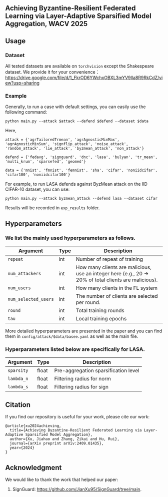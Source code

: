 ## Achieving Byzantine-Resilient Federated Learning via Layer-Adaptive Sparsified Model Aggregation, WACV 2025


## Usage

### Dataset

All tested datasets are available on `torchvision` except the Shakespeare dataset. We provide it for your convenience：https://drive.google.com/file/d/1_FkrOD6YWchxOBXL3mYV9Ila8R9RkCdZ/view?usp=sharing

### Example

Generally, to run a case with default settings, you can easily use the following command:

```
python main.py --attack $attack --defend $defend --dataset $data 
```
Here,

```
attack = {'agrTailoredTrmean', 'agrAgnosticMinMax', 'agrAgnosticMinSum', 'signflip_attack', 'noise_attack', 'random_attack', 'lie_attack', 'byzmean_attack', 'non_attack'}

defend = {'fedavg', 'signguard', 'dnc', 'lasa', 'bulyan', 'tr_mean', 'multi_krum', 'sparsefed', 'geomed'}

data = {'mnist', 'fmnist', 'femnist', 'sha', 'cifar', 'noniidcifar', 'cifar100', 'noniidcifar100'}
```

For example, to run LASA defends against ByzMean attack on the IID CIFAR-10 dataset, you can use:

```
python main.py --attack byzmean_attack --defend lasa --dataset cifar
```

Results will be recorded in `exp_results` folder.

## Hyperparameters

### We list the mainly used hyperparameters as follows.

| Argument        | Type       | Description                                                               |
|-----------------|------------|---------------------------------------------------------------------------|
| `repeat`         | int        | Number of repeat of training                                           |
| `num_attackers`    | int        |  How many clients are malicious, use an integer here (e.g., 20 -> 20% of total clients are malicious).        |
| `num_users`    | int      | How many clients in the FL system                              |
| `num_selected_users`         | int | The number of clients are selected per round.                                              |
| `round`      | int      | Total training rounds  |
| `tau`      | int      | Local training epochs  |


More detailed hyperparameters are presented in the paper and you can find them in `config/attack/$data/basee.yaml` as well as the main file.


### Hyperparameters listed below are specifically for LASA.
| Argument        | Type       | Description                                                               |
|-----------------|------------|---------------------------------------------------------------------------|
| `sparsity`             | float        | Pre-aggregation sparsification level                                                      |
| `lambda_n`  | float        | Filtering radius for norm                                                    |
| `lambda_s`  | float        | Filtering radius for sign                                                    |


## Citation
If you find our repository is useful for your work, please cite our work:
```
@article{xu2024achieving,
  title={Achieving Byzantine-Resilient Federated Learning via Layer-Adaptive Sparsified Model Aggregation},
  author={Xu, Jiahao and Zhang, Zikai and Hu, Rui},
  journal={arXiv preprint arXiv:2409.01435},
  year={2024}
}
```
    
## Acknowledgment

We would like to thank the work that helped our paper:

1. SignGuard: https://github.com/JianXu95/SignGuard/tree/main.
